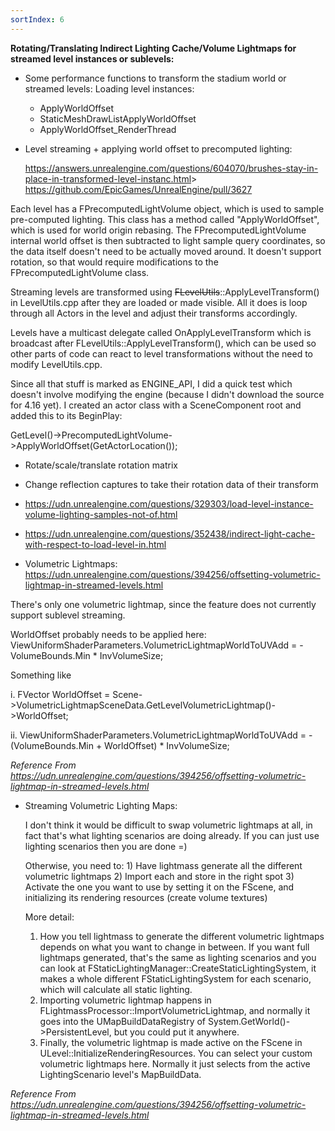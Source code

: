 ```yaml
---
sortIndex: 6
---
```

**Rotating/Translating Indirect Lighting Cache/Volume Lightmaps for streamed level instances or sublevels:**

- Some performance functions to transform the stadium world or streamed levels: Loading level instances:

  - ApplyWorldOffset
  - StaticMeshDrawListApplyWorldOffset
  - ApplyWorldOffset_RenderThread

  


- Level streaming + applying world offset to precomputed lighting:

  <https://answers.unrealengine.com/questions/604070/brushes-stay-in-place-in-transformed-level-instanc.html>> 
  <https://github.com/EpicGames/UnrealEngine/pull/3627>
  
  

Each level has a FPrecomputedLightVolume object, which is used to sample pre-computed lighting. This class has a method called "ApplyWorldOffset", which is used for world origin rebasing. The FPrecomputedLightVolume internal world offset is then subtracted to light sample query coordinates, so the data itself doesn't need to be actually moved around. It doesn't support rotation, so that would require modifications to the FPrecomputedLightVolume class.

Streaming levels are transformed using <s>FLevelUtils</s>::ApplyLevelTransform() in LevelUtils.cpp after they are loaded or made visible. All it does is loop through all Actors in the level and adjust their transforms accordingly.

Levels have a multicast delegate called OnApplyLevelTransform which is broadcast after FLevelUtils::ApplyLevelTransform(), which can be used so other parts of code can react to level transformations without the need to modify LevelUtils.cpp.

Since all that stuff is marked as ENGINE_API, I did a quick test which doesn't involve modifying the engine (because I didn't download the source for 4.16 yet). I created an actor class with a SceneComponent root and added this to its BeginPlay:



GetLevel()->PrecomputedLightVolume->ApplyWorldOffset(GetActorLocation());



- Rotate/scale/translate rotation matrix

- Change reflection captures to take their rotation data of their transform

- <https://udn.unrealengine.com/questions/329303/load-level-instance-volume-lighting-samples-not-of.html>

- <https://udn.unrealengine.com/questions/352438/indirect-light-cache-with-respect-to-load-level-in.html>

- Volumetric Lightmaps: <https://udn.unrealengine.com/questions/394256/offsetting-volumetric-lightmap-in-streamed-levels.html>



There's only one volumetric lightmap, since the feature does not currently support sublevel streaming.

WorldOffset probably needs to be applied here: ViewUniformShaderParameters.VolumetricLightmapWorldToUVAdd = -VolumeBounds.Min \* InvVolumeSize;

Something like

i. FVector WorldOffset = Scene->VolumetricLightmapSceneData.GetLevelVolumetricLightmap()->WorldOffset;

ii. ViewUniformShaderParameters.VolumetricLightmapWorldToUVAdd = -(VolumeBounds.Min + WorldOffset) \* InvVolumeSize;

*Reference From <https://udn.unrealengine.com/questions/394256/offsetting-volumetric-lightmap-in-streamed-levels.html>* 




- Streaming Volumetric Lighting Maps:

  I don't think it would be difficult to swap volumetric lightmaps at all, in fact that's what lighting scenarios are doing already. If you can just use lighting scenarios then you are done =)

  Otherwise, you need to: 1) Have lightmass generate all the different volumetric lightmaps 2) Import each and store in the right spot 3) Activate the one you want to use by setting it on the FScene, and initializing its rendering resources (create volume textures)

  More detail: 

  1. How you tell lightmass to generate the different volumetric lightmaps depends on what you want to change in between. If you want full lightmaps generated, that's the same as lighting scenarios and you can look at FStaticLightingManager::CreateStaticLightingSystem, it makes a whole different FStaticLightingSystem for each scenario, which will calculate all static lighting.
  2. Importing volumetric lightmap happens in FLightmassProcessor::ImportVolumetricLightmap, and normally it goes into the UMapBuildDataRegistry of System.GetWorld()->PersistentLevel, but you could put it anywhere.
  3. Finally, the volumetric lightmap is made active on the FScene in ULevel::InitializeRenderingResources. You can select your custom volumetric lightmaps here. Normally it just selects from the active LightingScenario level's MapBuildData.

*Reference From <https://udn.unrealengine.com/questions/394256/offsetting-volumetric-lightmap-in-streamed-levels.html>*
